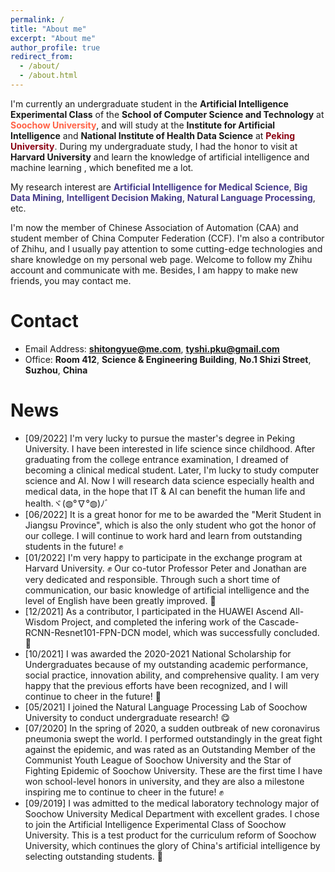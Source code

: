 ```yaml
---
permalink: /
title: "About me"
excerpt: "About me"
author_profile: true
redirect_from: 
  - /about/
  - /about.html
---
```


I'm currently an undergraduate student in the **Artificial Intelligence Experimental Class** of the **School of Computer Science and Technology** at **<font color="#FF6347">Soochow University</font>**, and will study at the **Institute for Artificial Intelligence** and **National Institute of Health Data Science** at **<font color="#8B0012">Peking University</font>**. During my undergraduate study, I had the honor to visit at **Harvard University** and learn the knowledge of artificial intelligence and machine learning , which benefited me a lot.

My research interest are **<font color="#483D8B">Artificial Intelligence for Medical Science</font>**, **<font color="#483D8B">Big Data Mining</font>**, **<font color="#483D8B">Intelligent Decision Making</font>**, **<font color="#483D8B">Natural Language Processing</font>**, etc.

I'm now the member of Chinese Association of Automation (CAA) and student member of China Computer Federation (CCF). I'm also a contributor of Zhihu, and I usually pay attention to some cutting-edge technologies and share knowledge on my personal web page. Welcome to follow my Zhihu account and communicate with me. Besides, I am happy to make new friends, you may contact me.


Contact
======
* Email Address: **shitongyue@me.com**, **tyshi.pku@gmail.com**
* Office: **Room 412**, **Science & Engineering Building**, **No.1 Shizi Street**, **Suzhou**, **China**


News
======
* [09/2022] I'm very lucky to pursue the master's degree in Peking University. I have been interested in life science since childhood. After graduating from the college entrance examination, I dreamed of becoming a clinical medical student. Later, I'm lucky to study computer science and AI. Now I will research data science especially health and medical data, in the hope that IT & AI can benefit the human life and health.ヾ(◍°∇°◍)ﾉﾞ
* [06/2022] It is a great honor for me to be awarded the "Merit Student in Jiangsu Province", which is also the only student who got the honor of our college. I will continue to work hard and learn from outstanding students in the future! ✊
* [01/2022] I'm very happy to participate in the exchange program at Harvard University. ✊ Our co-tutor Professor Peter and Jonathan are very dedicated and responsible. Through such a short time of communication, our basic knowledge of artificial intelligence and the level of English have been greatly improved. 🎉
* [12/2021] As a contributor, I participated in the HUAWEI Ascend All-Wisdom Project, and completed the infering work of the Cascade-RCNN-Resnet101-FPN-DCN model, which was successfully concluded. 💪
* [10/2021] I was awarded the 2020-2021 National Scholarship for Undergraduates because of my outstanding academic performance, social practice, innovation ability, and comprehensive quality. I am very happy that the previous efforts have been recognized, and I will continue to cheer in the future! 🎉
* [05/2021] I joined the Natural Language Processing Lab of Soochow University to conduct undergraduate research! 😋
* [07/2020] In the spring of 2020, a sudden outbreak of new coronavirus pneumonia swept the world. I performed outstandingly in the great fight against the epidemic, and was rated as an Outstanding Member of the Communist Youth League of Soochow University and the Star of Fighting Epidemic of Soochow University. These are the first time I have won school-level honors in university, and they are also a milestone inspiring me to continue to cheer in the future! ✊
* [09/2019] I was admitted to the medical laboratory technology major of Soochow University Medical Department with excellent grades. I chose to join the Artificial Intelligence Experimental Class of Soochow University. This is a test product for the curriculum reform of Soochow University, which continues the glory of China's artificial intelligence by selecting outstanding students. 💪
